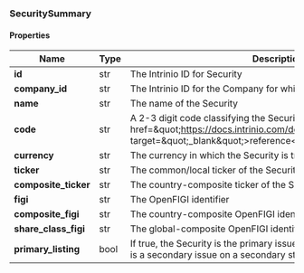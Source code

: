 

[//]: # (CLASS:SecuritySummary)

[//]: # (KIND:object)

### SecuritySummary

#### Properties

[//]: # (START_DEFINITION)

Name | Type | Description
------------ | ------------- | -------------
**id** | str | The Intrinio ID for Security &nbsp;
**company_id** | str | The Intrinio ID for the Company for which the Security is issued &nbsp;
**name** | str | The name of the Security &nbsp;
**code** | str | A 2-3 digit code classifying the Security (&lt;a href&#x3D;\&quot;https://docs.intrinio.com/documentation/security_codes\&quot; target&#x3D;\&quot;_blank\&quot;&gt;reference&lt;/a&gt;) &nbsp;
**currency** | str | The currency in which the Security is traded on the exchange &nbsp;
**ticker** | str | The common/local ticker of the Security &nbsp;
**composite_ticker** | str | The country-composite ticker of the Security &nbsp;
**figi** | str | The OpenFIGI identifier &nbsp;
**composite_figi** | str | The country-composite OpenFIGI identifier &nbsp;
**share_class_figi** | str | The global-composite OpenFIGI identifier &nbsp;
**primary_listing** | bool | If true, the Security is the primary issue for the company, otherwise it is a secondary issue on a secondary stock exchange &nbsp;

[//]: # (END_DEFINITION)



